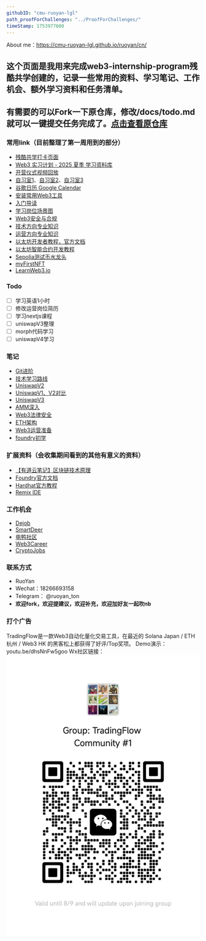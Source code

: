 ```yaml
---
githubID: "cmu-ruoyan-lgl" 
path_proofForChallenges: "../ProofForChallenges/" 
timeStamp: 1753977600 
---
```


About me：https://cmu-ruoyan-lgl.github.io/ruoyan/cn/

## 这个页面是我用来完成web3-internship-program残酷共学创建的，记录一些常用的资料、学习笔记、工作机会、额外学习资料和任务清单。
## 有需要的可以Fork一下原仓库，修改/docs/todo.md就可以一键提交任务完成了。[点击查看原仓库](https://github.com/cmu-ruoyan-lgl/Web3_Internship_Program_Notes)
### 常用link（目前整理了第一周用到的部分）

- [残酷共学打卡页面](https://intensivecolearn.ing/programs/Web3_Internship_Program)
- [Web3 实习计划 - 2025 夏季 学习资料库](https://ethpanda.notion.site/2025-summer-web3-internship-program)
- [开营仪式视频回放](Youtube：https://youtu.be/-sWK553bXdk)
- [自习室1](https://app.gather.town/app/rdVZGSe5QCKhvwzv/Web3InternshipProgram)、[自习室2](https://app.gather.town/app/fA4NvSTebBYflpNI/Web3InternshipProgram2)、[自习室3](https://app.gather.town/app/7Ycu439o2fGG6a4s/Web3InternshipProgram3)
- [谷歌日历 Google Calendar](https://calendar.google.com/calendar/u/0?cid=NzM1YmM2ZmM0YWI2YTY3ODRlYjEwMmFiMDA4YzA2NDk3NjJhNWY0YmFkZmQzMzBmYjNiZjVhZjRmYjcyMjNmM0Bncm91cC5jYWxlbmRhci5nb29nbGUuY29t)
- [安装常用Web3工具](https://web3intern.xyz/zh/remote-work-guide/)
- [入门导读](https://web3intern.xyz/zh/blockchain-basic/)
- [学习岗位场景图](https://web3intern.xyz/zh/position-introduction/)
- [Web3安全与合规](https://web3intern.xyz/zh/security/)
- [技术方向专业知识](https://web3intern.xyz/zh/smart-contract-development/)
- [运营方向专业知识](https://web3intern.xyz/zh/community-intern/)
- [以太坊开发者教程，官方文档](https://ethereum.org/en/developers/)
- [以太坊智能合约开发教程](https://speedrunethereum.com/)
- [Sepolia测试币水龙头](https://sepolia-faucet.pk910.de/)
- [myFirstNFT](https://nft.myfirst.io/)
- [LearnWeb3.io](https://learnweb3.io/)

### Todo

- [ ] 学习英语1小时
- [ ] 修改运营岗位简历
- [ ] 学习nextjs课程
- [ ] uniswapV3整理
- [ ] morph代码学习
- [ ] uniswapV4学习

### 笔记

- [Git进阶](https://cmu-ruoyan-lgl.github.io/Web3_Internship_Program_Notes/git_advanced)
- [技术学习路线](https://cmu-ruoyan-lgl.github.io/Web3_Internship_Program_Notes/Web3TechLearn)
- [UniswapV2](https://cmu-ruoyan-lgl.github.io/Web3_Internship_Program_Notes/UniswapV2)
- [UniswapV1、V2对比](https://cmu-ruoyan-lgl.github.io/Web3_Internship_Program_Notes/UniswapV1对比UniswapV2)
- [UniswapV3]()
- [AMM深入](https://salbt.github.io/2024/07/22/AMM%E6%B7%B1%E5%85%A5%E4%B8%8E%E8%A7%A3%E6%9E%90/)
- [Web3法律安全]()
- [ETH架构]()
- [Web3运营准备]()
- [foundry初学](https://cmu-ruoyan-lgl.github.io/Web3_Internship_Program_Notes/foundry)

### 扩展资料（会收集期间看到的其他有意义的资料）
- [【有道云笔记】区块链技术原理](https://share.note.youdao.com/s/PwqL56CJ)
- [Foundry官方文档](https://getfoundry.sh/introduction/getting-started)
- [Hardhat官方教程](https://hardhat.org/tutorial)
- [Remix IDE](https://remix.ethereum.org)
  
### 工作机会
- [Dejob](https://www.dejob.top/)
- [SmartDeer](https://www.smartdeer.com/)
- [电鸭社区](https://eleduck.com/)
- [Web3Career](https://web3.career/)
- [CryptoJobs](https://crypto.jobs/)


### 联系方式
- RuoYan
- Wechat：18266693158
- Telegram： @ruoyan_ton
- **欢迎fork，欢迎提建议，欢迎补充，欢迎加好友一起吹nb**

### 打个广告

TradingFlow是一款Web3自动化量化交易工具，在最近的 Solana Japan / ETH 杭州 / Web3 HK 的黑客松上都获得了好评/Top奖项。
Demo演示： youtu.be/dhsNnFw5goo
Wx社区链接：
![Wechat_TradingFlow](images/tradingFlowCommunityLink.jpg)